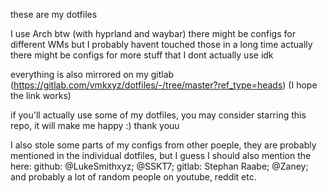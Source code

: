 these are my dotfiles

I use Arch btw (with hyprland and waybar)
there might be configs for different WMs but I probably havent touched those in a long time
actually there might be configs for more stuff that I dont actually use idk

everything is also mirrored on my gitlab (https://gitlab.com/vmkxyz/dotfiles/-/tree/master?ref_type=heads)
(I hope the link works)

if you'll actually use some of my dotfiles, you may consider starring this repo, it will make me happy :) thank youu

I also stole some parts of my configs from other poeple, they are probably mentioned in the individual dotfiles, but I guess I should also mention the here:
github: @LukeSmithxyz; @SSKT7;
gitlab: Stephan Raabe; @Zaney; 
and probably a lot of random people on youtube, reddit etc.

